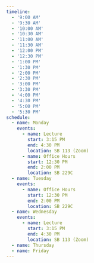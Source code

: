 ```yaml
---
timeline:
  - '9:00 AM'
  - '9:30 AM'
  - '10:00 AM'
  - '10:30 AM'
  - '11:00 AM'
  - '11:30 AM'
  - '12:00 PM'
  - '12:30 PM'
  - '1:00 PM'
  - '1:30 PM'
  - '2:00 PM'
  - '2:30 PM'
  - '3:00 PM'
  - '3:30 PM'
  - '4:00 PM'
  - '4:30 PM'
  - '5:00 PM'
  - '5:30 PM'
schedule:
  - name: Monday
    events:
      - name: Lecture
        start: 3:15 PM
        end: 4:30 PM
        location: SB 113 (Zoom)
      - name: Office Hours
        start: 12:30 PM
        end: 2:00 PM
        location: SB 229C
  - name: Tuesday
    events:
      - name: Office Hours
        start: 12:30 PM
        end: 2:00 PM
        location: SB 229C
  - name: Wednesday
    events:
      - name: Lecture
        start: 3:15 PM
        end: 4:30 PM
        location: SB 113 (Zoom)
  - name: Thursday
  - name: Friday
---
```

